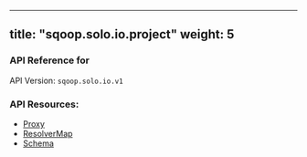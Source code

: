 
---
title: "sqoop.solo.io.project"
weight: 5
---

<!-- Code generated by solo-kit. DO NOT EDIT. -->



### API Reference for 

API Version: `sqoop.solo.io.v1`



### API Resources:
- [Proxy](../github.com/solo-io/gloo/projects/gloo/api/v1/proxy.proto.sk#Proxy)
- [ResolverMap](../github.com/solo-io/sqoop/api/v1/resolver_map.proto.sk#ResolverMap)
- [Schema](../github.com/solo-io/sqoop/api/v1/schema.proto.sk#Schema)

<!-- Start of HubSpot Embed Code -->
<script type="text/javascript" id="hs-script-loader" async defer src="//js.hs-scripts.com/5130874.js"></script>
<!-- End of HubSpot Embed Code -->
